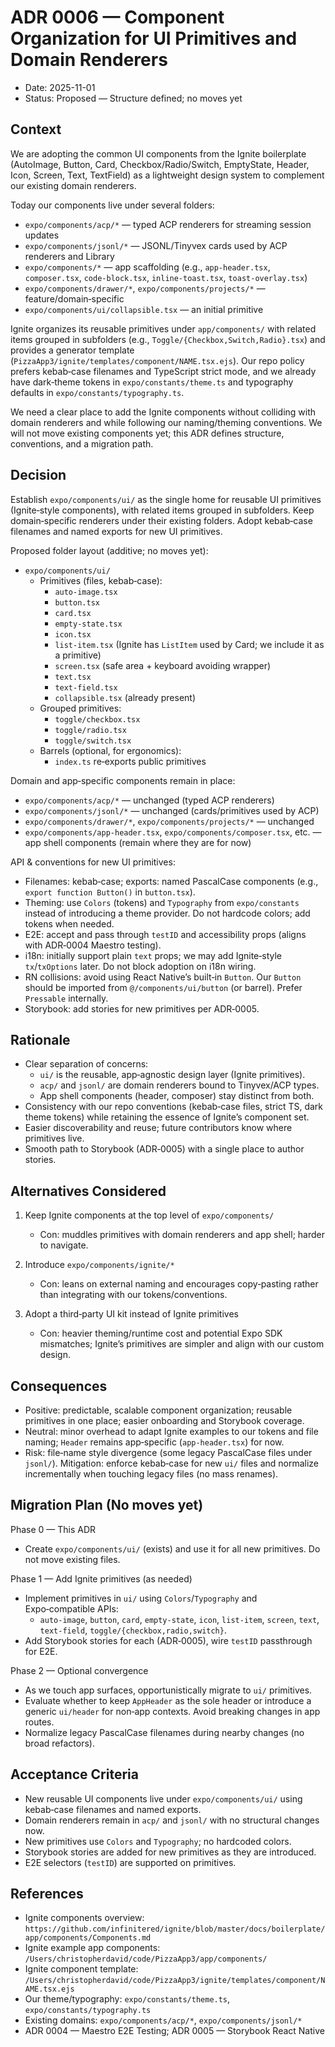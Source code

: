 # ADR 0006 — Component Organization for UI Primitives and Domain Renderers

 - Date: 2025-11-01
 - Status: Proposed — Structure defined; no moves yet

## Context

We are adopting the common UI components from the Ignite boilerplate (AutoImage, Button, Card, Checkbox/Radio/Switch, EmptyState, Header, Icon, Screen, Text, TextField) as a lightweight design system to complement our existing domain renderers.

Today our components live under several folders:
- `expo/components/acp/*` — typed ACP renderers for streaming session updates
- `expo/components/jsonl/*` — JSONL/Tinyvex cards used by ACP renderers and Library
- `expo/components/*` — app scaffolding (e.g., `app-header.tsx`, `composer.tsx`, `code-block.tsx`, `inline-toast.tsx`, `toast-overlay.tsx`)
- `expo/components/drawer/*`, `expo/components/projects/*` — feature/domain‑specific
- `expo/components/ui/collapsible.tsx` — an initial primitive

Ignite organizes its reusable primitives under `app/components/` with related items grouped in subfolders (e.g., `Toggle/{Checkbox,Switch,Radio}.tsx`) and provides a generator template (`PizzaApp3/ignite/templates/component/NAME.tsx.ejs`). Our repo policy prefers kebab‑case filenames and TypeScript strict mode, and we already have dark‑theme tokens in `expo/constants/theme.ts` and typography defaults in `expo/constants/typography.ts`.

We need a clear place to add the Ignite components without colliding with domain renderers and while following our naming/theming conventions. We will not move existing components yet; this ADR defines structure, conventions, and a migration path.

## Decision

Establish `expo/components/ui/` as the single home for reusable UI primitives (Ignite‑style components), with related items grouped in subfolders. Keep domain‑specific renderers under their existing folders. Adopt kebab‑case filenames and named exports for new UI primitives.

Proposed folder layout (additive; no moves yet):
- `expo/components/ui/`
  - Primitives (files, kebab‑case):
    - `auto-image.tsx`
    - `button.tsx`
    - `card.tsx`
    - `empty-state.tsx`
    - `icon.tsx`
    - `list-item.tsx` (Ignite has `ListItem` used by Card; we include it as a primitive)
    - `screen.tsx` (safe area + keyboard avoiding wrapper)
    - `text.tsx`
    - `text-field.tsx`
    - `collapsible.tsx` (already present)
  - Grouped primitives:
    - `toggle/checkbox.tsx`
    - `toggle/radio.tsx`
    - `toggle/switch.tsx`
  - Barrels (optional, for ergonomics):
    - `index.ts` re‑exports public primitives

Domain and app‑specific components remain in place:
- `expo/components/acp/*` — unchanged (typed ACP renderers)
- `expo/components/jsonl/*` — unchanged (cards/primitives used by ACP)
- `expo/components/drawer/*`, `expo/components/projects/*` — unchanged
- `expo/components/app-header.tsx`, `expo/components/composer.tsx`, etc. — app shell components (remain where they are for now)

API & conventions for new UI primitives:
- Filenames: kebab‑case; exports: named PascalCase components (e.g., `export function Button()` in `button.tsx`).
- Theming: use `Colors` (tokens) and `Typography` from `expo/constants` instead of introducing a theme provider. Do not hardcode colors; add tokens when needed.
- E2E: accept and pass through `testID` and accessibility props (aligns with ADR‑0004 Maestro testing).
- i18n: initially support plain `text` props; we may add Ignite‑style `tx`/`txOptions` later. Do not block adoption on i18n wiring.
- RN collisions: avoid using React Native’s built‑in `Button`. Our `Button` should be imported from `@/components/ui/button` (or barrel). Prefer `Pressable` internally.
- Storybook: add stories for new primitives per ADR‑0005.

## Rationale

- Clear separation of concerns:
  - `ui/` is the reusable, app‑agnostic design layer (Ignite primitives).
  - `acp/` and `jsonl/` are domain renderers bound to Tinyvex/ACP types.
  - App shell components (header, composer) stay distinct from both.
- Consistency with our repo conventions (kebab‑case files, strict TS, dark theme tokens) while retaining the essence of Ignite’s component set.
- Easier discoverability and reuse; future contributors know where primitives live.
- Smooth path to Storybook (ADR‑0005) with a single place to author stories.

## Alternatives Considered

1) Keep Ignite components at the top level of `expo/components/`
   - Con: muddles primitives with domain renderers and app shell; harder to navigate.

2) Introduce `expo/components/ignite/*`
   - Con: leans on external naming and encourages copy‑pasting rather than integrating with our tokens/conventions.

3) Adopt a third‑party UI kit instead of Ignite primitives
   - Con: heavier theming/runtime cost and potential Expo SDK mismatches; Ignite’s primitives are simpler and align with our custom design.

## Consequences

- Positive: predictable, scalable component organization; reusable primitives in one place; easier onboarding and Storybook coverage.
- Neutral: minor overhead to adapt Ignite examples to our tokens and file naming; `Header` remains app‑specific (`app-header.tsx`) for now.
- Risk: file‑name style divergence (some legacy PascalCase files under `jsonl/`). Mitigation: enforce kebab‑case for new `ui/` files and normalize incrementally when touching legacy files (no mass renames).

## Migration Plan (No moves yet)

Phase 0 — This ADR
- Create `expo/components/ui/` (exists) and use it for all new primitives. Do not move existing files.

Phase 1 — Add Ignite primitives (as needed)
- Implement primitives in `ui/` using `Colors`/`Typography` and Expo‑compatible APIs:
  - `auto-image`, `button`, `card`, `empty-state`, `icon`, `list-item`, `screen`, `text`, `text-field`, `toggle/{checkbox,radio,switch}`.
- Add Storybook stories for each (ADR‑0005), wire `testID` passthrough for E2E.

Phase 2 — Optional convergence
- As we touch app surfaces, opportunistically migrate to `ui/` primitives.
- Evaluate whether to keep `AppHeader` as the sole header or introduce a generic `ui/header` for non‑app contexts. Avoid breaking changes in app routes.
- Normalize legacy PascalCase filenames during nearby changes (no broad refactors).

## Acceptance Criteria

- New reusable UI components live under `expo/components/ui/` using kebab‑case filenames and named exports.
- Domain renderers remain in `acp/` and `jsonl/` with no structural changes now.
- New primitives use `Colors` and `Typography`; no hardcoded colors.
- Storybook stories are added for new primitives as they are introduced.
- E2E selectors (`testID`) are supported on primitives.

## References

- Ignite components overview: `https://github.com/infinitered/ignite/blob/master/docs/boilerplate/app/components/Components.md`
- Ignite example app components: `/Users/christopherdavid/code/PizzaApp3/app/components/`
- Ignite component template: `/Users/christopherdavid/code/PizzaApp3/ignite/templates/component/NAME.tsx.ejs`
- Our theme/typography: `expo/constants/theme.ts`, `expo/constants/typography.ts`
- Existing domains: `expo/components/acp/*`, `expo/components/jsonl/*`
- ADR 0004 — Maestro E2E Testing; ADR 0005 — Storybook React Native

